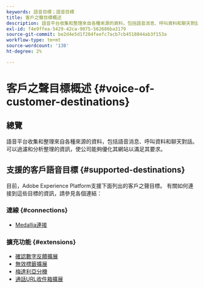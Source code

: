 ```yaml
---
keywords: 語音目標；語音目標
title: 客戶之聲目標概述
description: 語音平台收集和整理來自各種來源的資料，包括語音消息、呼叫資料和聊天對話。 可以過濾和分析整理的資訊，使公司能夠優化其網站以滿足其要求。
exl-id: f4e9ffea-5429-42ca-9075-562686ba3179
source-git-commit: be2d4e5d1f204feefc7acb7cb4518044ab3f153a
workflow-type: tm+mt
source-wordcount: '138'
ht-degree: 2%

---
```


# 客戶之聲目標概述 {#voice-of-customer-destinations}

## 總覽

語音平台收集和整理來自各種來源的資料，包括語音消息、呼叫資料和聊天對話。 可以過濾和分析整理的資訊，使公司能夠優化其網站以滿足其要求。

## 支援的客戶語音目標 {#supported-destinations}

目前，Adobe Experience Platform支援下面列出的客戶之聲目標。 有關如何連接到這些目標的資訊，請參見各個連結：

### 連線 {#connections}

* [Medallia連接](/help/destinations/catalog/voice/medallia-connector.md)

### 擴充功能 {#extensions}

* [確認數字反饋擴展](confirmit-digital-feedback.md)
* [無效標籤擴展](invoca.md)
* [梅達利亞分機](medallia.md)
* [通話URL收件箱擴展](talkurl.md)
